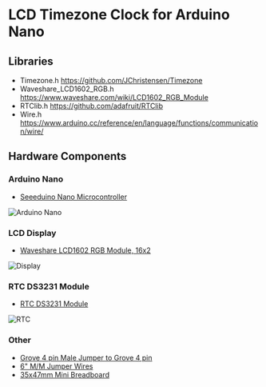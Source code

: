 # LCD Timezone Clock for Arduino Nano

## Libraries

- Timezone.h https://github.com/JChristensen/Timezone 
- Waveshare_LCD1602_RGB.h https://www.waveshare.com/wiki/LCD1602_RGB_Module
- RTClib.h https://github.com/adafruit/RTClib
- Wire.h https://www.arduino.cc/reference/en/language/functions/communication/wire/

## Hardware Components

### Arduino Nano

- [Seeeduino Nano Microcontroller](https://eu.robotshop.com//products/seeeduino-nano-microcontroller) 

![Arduino Nano](https://cdn.shopify.com/s/files/1/0573/1486/9416/products/seeeduino-nano-microcontroller_320a04de-e1bf-4437-8def-509d6a2800e8_600x.jpg?v=1680015625)

### LCD Display

- [Waveshare LCD1602 RGB Module, 16x2](https://eu.robotshop.com//products/waveshare-lcd1602-rgb-module-16x2-characters-rgb-backlight-33v-5v-i2c-bus)

![Display](https://cdn.shopify.com/s/files/1/0573/1486/9416/products/lcd1602-rgb-module-16x2-characters-lcd-rgb-backlight-33v-5v-i2c-bus_600x.jpg?v=1679951795)

### RTC DS3231 Module

- [RTC DS3231 Module](https://eu.robotshop.com//products/rtc-ds3231-module-1)

![RTC](https://cdn.shopify.com/s/files/1/0573/1486/9416/products/b6fdf47f_wpm352_b2a6723a-77cc-445c-b491-bfda71ac011a_1000x.jpg?v=1684185637)

### Other

- [Grove 4 pin Male Jumper to Grove 4 pin](https://eu.robotshop.com//products/grove-4-pin-male-jumper-to-grove-4-pin-conversion-cable-5x)
- [6" M/M Jumper Wires](https://eu.robotshop.com//products/6-m-m-jumper-wires-20pk)
- [35x47mm Mini Breadboard](https://eu.robotshop.com//products/35x47mm-mini-breadboard-w-170-holes-white)


